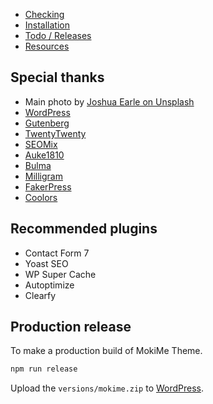 
* [Checking](docs/checking.md)
* [Installation](docs/install.md)
* [Todo / Releases](docs/todo.md)
* [Resources](docs/resources.md)

## Special thanks

* Main photo by [Joshua Earle on Unsplash](https://unsplash.com/photos/C6duwascOEA)
* [WordPress](https://wordpress.org)
* [Gutenberg](https://fr.wordpress.org/gutenberg/)
* [TwentyTwenty](https://fr.wordpress.org/themes/twentytwenty/)
* [SEOMix](https://www.seomix.fr/optimisez-vitesse-wordpress-theme/)
* [Auke1810](https://gist.github.com/Auke1810/f2a4cf04f2c07c74a393a4b442f22267)
* [Bulma](https://bulma.io)
* [Milligram](https://milligram.io)
* [FakerPress](https://fr.wordpress.org/plugins/fakerpress/)
* [Coolors](https://coolors.co/219385-49516f-222222-dcdcdd-c5c3c6)

## Recommended plugins

* Contact Form 7
* Yoast SEO
* WP Super Cache
* Autoptimize
* Clearfy 

## Production release

To make a production build of MokiMe Theme.

```bash
npm run release
```

Upload the `versions/mokime.zip` to [WordPress](https://developer.wordpress.org/themes/release/submitting-your-theme-to-wordpress-org/).